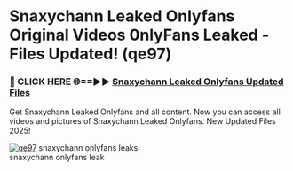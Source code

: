 # Snaxychann Leaked Onlyfans Original Videos 0nlyFans Leaked - Files Updated! (qe97)

<h3>🔴 CLICK HERE 🌐==►► <a href="https://tinyurl.com/2wckxsce" rel="nofollow">Snaxychann Leaked Onlyfans Updated Files</a></h3>

Get Snaxychann Leaked Onlyfans and all content. Now you can access all videos and pictures of Snaxychann Leaked Onlyfans. New Updated Files 2025!

[![qe97](https://i.imgur.com/AFduVYN.gif)](https://tinyurl.com/2wckxsce)
snaxychann onlyfans leaks<br>
snaxychann onlyfans leak